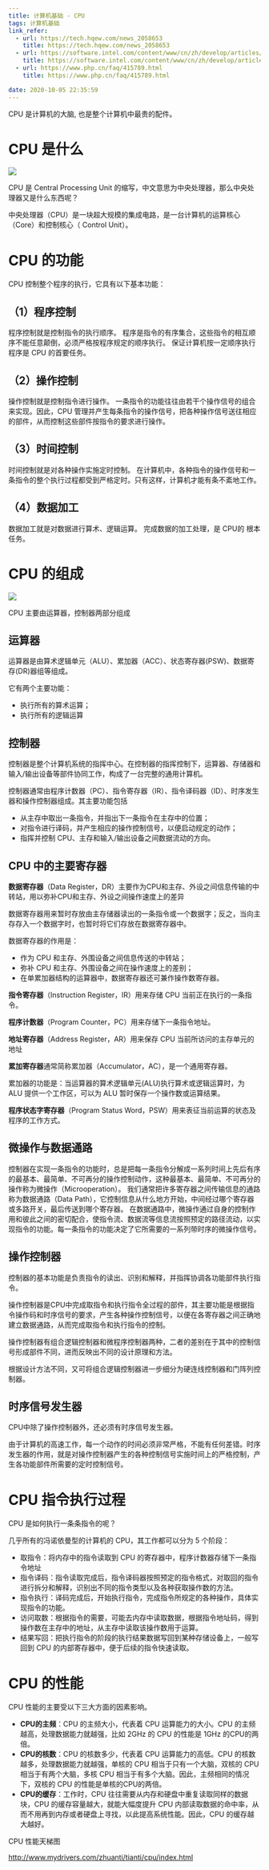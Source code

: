 ```yaml
---
title: 计算机基础 - CPU
tags: 计算机基础
link_refer:
  - url: https://tech.hqew.com/news_2058653
    title: https://tech.hqew.com/news_2058653
  - url: https://software.intel.com/content/www/cn/zh/develop/articles/book-processor-architecture_cpu_function_and_composition.html
    title: https://software.intel.com/content/www/cn/zh/develop/articles/book-processor-architecture_cpu_function_and_composition.html
  - url: https://www.php.cn/faq/415789.html
    title: https://www.php.cn/faq/415789.html

date: 2020-10-05 22:35:59
---
```


CPU 是计算机的大脑, 也是整个计算机中最贵的配件。

<!-- more -->

# CPU 是什么 

![](/images/cpu-i7.jpg)

CPU 是 Central Processing Unit 的缩写，中文意思为中央处理器，那么中央处理器又是什么东西呢？

中央处理器（CPU）是一块超大规模的集成电路，是一台计算机的运算核心（Core）和控制核心（ Control Unit）。

# CPU 的功能

CPU 控制整个程序的执行，它具有以下基本功能：

## （1）程序控制

程序控制就是控制指令的执行顺序。
程序是指令的有序集合，这些指令的相互顺序不能任意颠倒，必须严格按程序规定的顺序执行。
保证计算机按一定顺序执行程序是 CPU 的首要任务。

## （2）操作控制

操作控制就是控制指令进行操作。
一条指令的功能往往由若干个操作信号的组合来实现。因此，CPU 管理并产生每条指令的操作信号，把各种操作信号送往相应的部件，从而控制这些部件按指令的要求进行操作。

## （3）时间控制

时间控制就是对各种操作实施定时控制。
在计算机中，各种指令的操作信号和一条指令的整个执行过程都受到严格定时。只有这样，计算机才能有条不紊地工作。

## （4）数据加工

数据加工就是对数据进行算术、逻辑运算。
完成数据的加工处理，是 CPU的 根本任务。

# CPU 的组成

![](/images/cpu-zc.jpg)

CPU 主要由运算器，控制器两部分组成

## 运算器

运算器是由算术逻辑单元（ALU）、累加器（ACC）、状态寄存器(PSW)、数据寄存(DR)器组等组成。

它有两个主要功能：
- 执行所有的算术运算；
- 执行所有的逻辑运算

## 控制器

控制器是整个计算机系统的指挥中心。在控制器的指挥控制下，运算器、存储器和输入/输出设备等部件协同工作，构成了一台完整的通用计算机。

控制器通常由程序计数器（PC）、指令寄存器（IR）、指令译码器（ID）、时序发生器和操作控制器组成。其主要功能包括
- 从主存中取出一条指令，并指出下一条指令在主存中的位置；
- 对指令进行译码，并产生相应的操作控制信号，以便启动规定的动作；
- 指挥并控制 CPU、主存和输入/输出设备之间数据流动的方向。

## CPU 中的主要寄存器

**数据寄存器**（Data Register，DR）主要作为CPU和主存、外设之间信息传输的中转站，用以弥补CPU和主存、外设之间操作速度上的差异

数据寄存器用来暂时存放由主存储器读出的一条指令或一个数据字；反之，当向主存存入一个数据字时，也暂时将它们存放在数据寄存器中。

数据寄存器的作用是：

- 作为 CPU 和主存、外围设备之间信息传送的中转站；
- 弥补 CPU 和主存、外围设备之间在操作速度上的差别；
- 在单累加器结构的运算器中，数据寄存器还可兼作操作数寄存器。

**指令寄存器**（Instruction Register，IR）用来存储 CPU 当前正在执行的一条指令。

**程序计数器**（Program Counter，PC）用来存储下一条指令地址。

**地址寄存器**（Address Register，AR）用来保存 CPU 当前所访问的主存单元的地址

**累加寄存器**通常简称累加器（Accumulator，AC），是一个通用寄存器。

累加器的功能是：当运算器的算术逻辑单元(ALU)执行算术或逻辑运算时，为 ALU 提供一个工作区，可以为 ALU 暂时保存一个操作数或运算结果。

**程序状态字寄存器**（Program Status Word，PSW）用来表征当前运算的状态及程序的工作方式。

## 微操作与数据通路

控制器在实现一条指令的功能时，总是把每一条指令分解成一系列时间上先后有序的最基本、最简单、不可再分的操作控制动作，这种最基本、最简单、不可再分的操作称为微操作（Microoperation）。
我们通常把许多寄存器之间传输信息的通路称为数据通路（Data Path），它控制信息从什么地方开始，中间经过哪个寄存器或多路开关，最后传送到哪个寄存器。
在数据通路中，微操作通过自身的控制作用和彼此之间的密切配合，使指令流、数据流等信息流按照预定的路径流动，以实现指令的功能。每一条指令的功能决定了它所需要的一系列带时序的微操作信号。

## 操作控制器

控制器的基本功能是负责指令的读出、识别和解释，并指挥协调各功能部件执行指令。

操作控制器是CPU中完成取指令和执行指令全过程的部件，其主要功能是根据指令操作码和时序信号的要求，产生各种操作控制信号，以便在各寄存器之间正确地建立数据通路，从而完成取指令和执行指令的控制。

操作控制器有组合逻辑控制器和微程序控制器两种，二者的差别在于其中的控制信号形成部件不同，进而反映出不同的设计原理和方法。

根据设计方法不同，又可将组合逻辑控制器进一步细分为硬连线控制器和门阵列控制器。

## 时序信号发生器

CPU中除了操作控制器外，还必须有时序信号发生器。

由于计算机的高速工作，每一个动作的时间必须非常严格，不能有任何差错。时序发生器的作用，就是对操作控制器产生的各种控制信号实施时间上的严格控制，产生各功能部件所需要的定时控制信号。

# CPU 指令执行过程

CPU 是如何执行一条条指令的呢？

几乎所有的冯诺依曼型的计算机的 CPU，其工作都可以分为 5 个阶段：

- 取指令：将内存中的指令读取到 CPU 的寄存器中，程序计数器存储下一条指令地址
- 指令译码：指令读取完成后，指令译码器按照预定的指令格式，对取回的指令进行拆分和解释，识别出不同的指令类型以及各种获取操作数的方法。
- 指令执行：译码完成后，开始执行指令，完成指令所规定的各种操作，具体实现指令的功能。
- 访问取数：根据指令的需要，可能去内存中读取数据，根据指令地址码，得到操作数在主存中的地址，从主存中读取该操作数用于运算。
- 结果写回：把执行指令的阶段的执行结果数据写回到某种存储设备上，一般写回到 CPU 的内部寄存器中，便于后续的指令快速读取。

# CPU 的性能

CPU 性能的主要受以下三大方面的因素影响。

-  **CPU的主频**：CPU 的主频大小，代表着 CPU 运算能力的大小。CPU 的主频越高，处理数据能力就越强，比如 2GHz 的 CPU 的性能是 1GHz 的CPU的两倍。
- **CPU的核数**：CPU 的核数多少，代表着 CPU 运算能力的高低。CPU 的核数越多，处理数据能力就越强，单核的 CPU 相当于只有一个大脑，双核的 CPU 相当于有两个大脑，多核 CPU 相当于有多个大脑。因此，主频相同的情况下，双核的 CPU 的性能是单核的CPU的两倍。
- **CPU的缓存**：工作时，CPU 往往需要从内存和硬盘中重复读取同样的数据块，CPU 的缓存容量越大，就能大幅度提升 CPU 内部读取数据的命中率，从而不用再到内存或者硬盘上寻找，以此提高系统性能。因此，CPU 的缓存越大越好。

CPU 性能天梯图

<http://www.mydrivers.com/zhuanti/tianti/cpu/index.html>